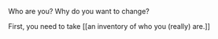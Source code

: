 Who are you? Why do you want to change? 

First, you need to take [[an inventory of who you (really) are.]]